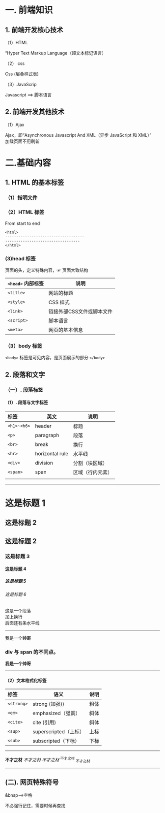 #  一. 前端知识


## 1. 前端开发核心技术



（1）HTML

“Hyper Text Markup Language（超文本标记语言）

（2） css

Css (层叠样式表)

（3）JavaScrip

Javascript ==> 脚本语言  




## 2. 前端开发其他技术


（1）Ajax


Ajax，即“Asynchronous Javascript And XML（异步 JavaScript 和 XML）”   
加载页面不用刷新

# 二.基础内容

## 1. HTML 的基本标签

### （1）指明文件

<!DOCTYPE html>

### （2）HTML 标签

From start to end

```
<html>
------------------------------------
----------------------------------
</html>
```

### (3)head 标签

页面的头，定义特殊内容，☞  页面大致结构

| `<head>` 内部标签 | 说明                      |
|:----------------- | ------------------------- |
| `<title>`         | 网站的标题                |
| `<style>`         | CSS 样式                  |
| `<link>`          | 链接外部CSS文件或脚本文件 |
| `<script>`        | 脚本语言                  |
| `<meta>`          | 网页的基本信息            |


### （3）body 标签

`<body>` 标签是可见内容，是页面展示的部分 `</body>`

## 2. 段落和文字

### （一）. 段落标签

#### （1）. 段落与文字标签

| 标签        | 英文            | 说明             |
|:----------- | --------------- | ---------------- |
| `<h1>~<h6>` | header          | 标题             |
| `<p>`       | paragraph       | 段落             |
| `<br>`      | break           | 换行             |
| `<hr>`      | horizontal rule | 水平线           |
| `<div>`     | division        | 分割（块区域）   |
| `<span>`    | span            | 区域（行内元素） |
|                     |                  |


***
<h1>这是标题 1</h1><h2>这是标题 2</h2>
<h2>这是标题 2</h2>
<h3>这是标题 3</h3>
<h4>这是标题 4</h4>
<h5>这是标题 5</h5>
<h6>这是标题 6</h6>
<p>这是一个段落<br>加上换行<br>后面还有条水平线</p>
<hr>
<p>我是一个<span style="font-weight:bold">帅哥</span></p>
<div style="font-weight:bold">
  <h3>div 与 span 的不同点。</h3>
  <p>我是一个帅哥</p>
</div>

***















####  （2）文本格式化标签

| 标签       | 语义                  | 说明 |
|:---------- | --------------------- | ---- |
| `<strong>` | strong (加强))        | 粗体 |
| `<em>`     | emphasized（强调）    | 斜体 |
| `<cite>`   | cite (引用)           | 斜体 |
| `<sup>`    | superscripted（上标） | 上标 |
| `<sub>`           |     subscripted（下标）                  |  下标      |

***
<strong>不才之材</strong>
<em>不才之材</em>
<cite>不才之材</cite>
<sup>不才之材</sup>
<sub>不才之材</sub>
***










## (二). 网页特殊符号

&bnsp==>空格

不必强行记住，需要时候再查找
